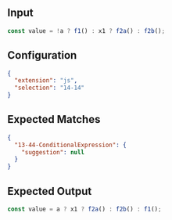 
## Input
```javascript input
const value = !a ? f1() : x1 ? f2a() : f2b();
```

## Configuration
```json configuration
{
  "extension": "js",
  "selection": "14-14"
}
```

## Expected Matches
```json expected matches
{
  "13-44-ConditionalExpression": {
    "suggestion": null
  }
}
```

## Expected Output
```javascript expected output
const value = a ? x1 ? f2a() : f2b() : f1();
```
